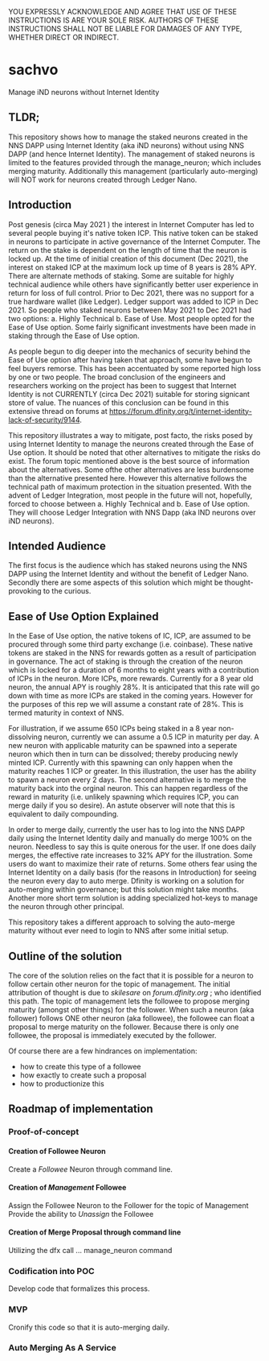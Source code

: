 YOU EXPRESSLY ACKNOWLEDGE AND AGREE THAT USE OF THESE INSTRUCTIONS IS ARE YOUR SOLE RISK. AUTHORS OF THESE INSTRUCTIONS SHALL NOT BE LIABLE FOR DAMAGES OF ANY TYPE, WHETHER DIRECT OR INDIRECT.

# sachvo
Manage  iND neurons  without Internet Identity
## TLDR; 
This repository shows how to manage the staked neurons created in the NNS DAPP using Internet Identity (aka iND neurons) without using NNS DAPP (and hence Internet Identity). The management of staked neurons is limited to the features provided through the manage_neuron; which includes merging maturity. Additionally this management (particularly auto-merging) will NOT work for neurons created through Ledger Nano.

## Introduction
Post genesis (circa May 2021 ) the interest in Internet Computer has led to several people buying it's native token ICP. This native token can be staked in neurons to participate in active governance of the Internet Computer. The return on the stake is dependent on the length of time that the neuron is locked up. At the time of initial creation of this document (Dec 2021), the interest on staked ICP at the maximum lock up time of 8 years is 28% APY. There are alternate methods of staking. Some are suitable for highly technical audience while others have significantly better user experience in return for loss of full control. Prior to Dec 2021, there was no support for a true hardware wallet (like Ledger). Ledger support was added to ICP in Dec 2021. So people who staked neurons between May 2021 to Dec 2021 had two options: a. Highly Technical b. Ease of Use. Most people opted for the Ease of Use option. Some fairly significant investments have been made in staking through the Ease of Use option. 

As people begun to dig deeper into the mechanics of security behind the Ease of Use option after having taken that approach, some have begun to feel buyers remorse. This has been accentuated by some reported high loss by one or two people. The broad conclusion of the engineers and researchers working on the project has been to suggest that Internet Identity is not CURRENTLY (circa Dec 2021) suitable for storing signicant store of value. The nuances of this conclusion can be found in this extensive thread on forums at https://forum.dfinity.org/t/internet-identity-lack-of-security/9144. 

This repository illustrates a way to mitigate, post facto, the risks posed by using Internet Identity to manage the neurons created through the Ease of Use option. It should be noted that other alternatives to mitigate the risks do exist. The forum topic mentioned above is the best source of information about the alternatives. Some ofthe other alternatives are less burdensome than the alternative presented here. However this alternative follows the technical path of maximum protection in the situation presented. With the advent of Ledger Integration, most people in the future will not, hopefully, forced to choose between a. Highly Technical and b. Ease of Use option. They will choose Ledger Integration with NNS Dapp (aka lND neurons over iND neurons).

## Intended Audience 
The first focus is the audience which has staked neurons using the NNS DAPP using the Internet Identity and without the benefit of Ledger Nano. Secondly there are some aspects of this solution which might be thought-provoking to the curious.

## Ease of Use Option Explained
In the Ease of Use option, the native tokens of IC, ICP, are assumed to be procured through some third party exchange (i.e. coinbase). These native tokens are staked in the NNS for rewards gotten as a result of participation in governance. The act of staking is through the creation of the neuron which is locked for a duration of 6 months to eight years with a contribution of ICPs in the neuron. More ICPs, more rewards. Currently for a 8 year old neuron, the annual APY is roughly 28%. It is anticipated that this rate will go down with time as more ICPs are staked in the coming years. However for the purposes of this rep we will assume a constant rate of 28%. This is termed maturity in context of NNS. 

For illustration, if we assume 650 ICPs being staked in a 8 year non-dissolving neuron, currently we can assume a 0.5 ICP in maturity per day. A new neuron with applicable maturity can be spawned into a seperate neuron which then in turn can be dissolved; thereby producing newly minted ICP. Currently with this spawning can only happen when the maturity reaches 1 ICP or greater. In this illustration, the user has the ability to spawn a neuron every 2 days. The second alternative is to merge the maturity back into the orginal neuron. This can happen regardless of the reward in maturity (i.e. unlikely spawning which requires ICP, you can merge daily if you so desire). An astute observer will note that this is equivalent to daily compounding.

In order to merge daily, currently the user has to log into the NNS DAPP daily using the Internet Identity daily and manually do merge 100% on the neuron. Needless to say this is quite onerous for the user. If one does daily merges, the effective rate increases to 32% APY for the illustration. Some users do want to maximize their rate of returns. Some others fear using the Internet Identity on a daily basis (for the reasons in Introduction) for seeing the neuron every day to auto merge. Dfinity is working on a solution for auto-merging within governance; but this solution might take months. Another more short term solution is adding specialized hot-keys to manage the neuron through other principal.

This repository takes a different approach to solving the auto-merge maturity without ever need to login to NNS after some initial setup. 

## Outline of the solution

The core of the solution relies on the fact that it is possible for a neuron to follow certain other neuron for the topic of management. The initial attribution of thought is due to *skilesare* on *forum.dfinity.org* ; who identified this path. The topic of management lets the followee to propose merging maturity (amongst other things) for the follower. When such a neuron (aka follower) follows ONE other neuron (aka followee), the followee can float a proposal to merge maturity on the follower. Because there is only one followee, the proposal is immediately executed by the follower. 

Of course there are a few hindrances on implementation: 
 - how to create this type of a followee
 - how exactly to create such a proposal
 - how to productionize this 

## Roadmap of implementation

### Proof-of-concept 

#### Creation of Followee Neuron 
Create a *Followee* Neuron through command line. 

#### Creation of *Management* Followee
Assign the Followee Neuron to the Follower for the topic of Management
Provide the ability to *Unassign* the Followee

#### Creation of Merge Proposal through command line
Utilizing the dfx call ... manage_neuron command 

### Codification into POC
Develop code that formalizes this process.

### MVP
Cronify this code so that it is auto-merging daily.

### Auto Merging As A Service
 